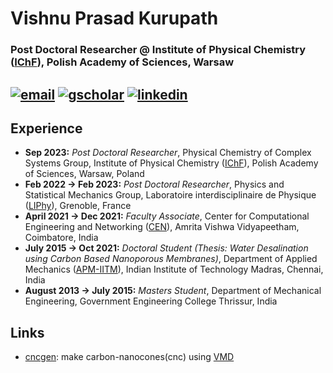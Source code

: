 # **Vishnu Prasad Kurupath**

### Post Doctoral Researcher @ Institute of Physical Chemistry ([IChF](https://ichf.edu.pl/en)), Polish Academy of Sciences, Warsaw

[![email](https://github.com/vishnu-prasad-kurupath/vishnu-prasad-kurupath.github.io/assets/129292632/3a545fdd-1bfe-4704-b78b-166f4e3f8942)][1] [![gscholar](https://github.com/vishnu-prasad-kurupath/vishnu-prasad-kurupath.github.io/assets/129292632/2bb6e743-9f6c-4842-829a-e3dbd09af345)][2] [![linkedin](https://github.com/vishnu-prasad-kurupath/vishnu-prasad-kurupath.github.io/assets/129292632/85806ea7-9536-4023-bff2-306bdf7e4524)][3]
---

## **Experience**
- **Sep 2023:** _Post Doctoral Researcher_, Physical Chemistry of Complex Systems Group, Institute of Physical Chemistry ([IChF](https://ichf.edu.pl/en)), Polish Academy of Sciences, Warsaw, Poland
- **Feb 2022 -> Feb 2023:** _Post Doctoral Researcher_, Physics and Statistical Mechanics Group, Laboratoire interdisciplinaire de Physique ([LIPhy](https://liphy.univ-grenoble-alpes.fr/en)), Grenoble, France
- **April 2021 -> Dec 2021:** _Faculty Associate_, Center for Computational Engineering and Networking ([CEN](https://www.amrita.edu/center/computational-engineering-and-networking/)), Amrita Vishwa Vidyapeetham, Coimbatore, India
- **July 2015 -> Oct 2021:** _Doctoral Student (Thesis: Water Desalination using Carbon Based Nanoporous Membranes)_, Department of Applied Mechanics ([APM-IITM](https://apm.iitm.ac.in/index.html)), Indian Institute of Technology Madras, Chennai, India
- **August 2013 -> July 2015:** _Masters Student_, Department of Mechanical Engineering, Government Engineering College Thrissur, India

## **Links**
- [cncgen](https://github.com/vishnu-prasad-kurupath/cncgen): make carbon-nanocones(cnc) using [VMD](https://www.ks.uiuc.edu/Research/vmd/)

[1]: mailto:vishnuprasadk@alumni.iitm.ac.in
[2]: https://scholar.google.com/citations?user=KUmun1kAAAAJ&hl=en
[3]: https://www.linkedin.com/in/vishnu-prasad-kurupath/
